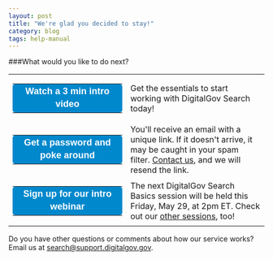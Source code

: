 ```yaml
---
layout: post
title: "We're glad you decided to stay!"
category: blog
tags: help-manual
---
```


###What would you like to do next?

<table cellpadding="10" valign="center">
<tr>
<td>
<table cellpadding="10" style="border-collapse: collapse;mso-table-lspace: 0pt;mso-table-rspace: 0pt;-ms-text-size-adjust: 100%;-webkit-text-size-adjust: 100%;">
	<tbody>
		<tr>
			<td align="center" bgcolor="#0088cc" height="50" style="-webkit-border-radius: 5px;-moz-border-radius: 5px;border-radius: 5px;color: #ffffff;display: block;mso-table-lspace: 0pt;mso-table-rspace: 0pt;-ms-text-size-adjust: 100%;-webkit-text-size-adjust: 100%;" width="200"><a href="http://youtu.be/TnlpuudK_WY" style="font-size: 18px;font-weight: bold;font-family: Helvetica, Arial, sans-serif;text-decoration: none;line-height: 25px;width: 100%;display: inline-block;word-wrap: break-word;-ms-text-size-adjust: 100%;-webkit-text-size-adjust: 100%;color: #0088cc;"><span style="color:#FFFFFF">Watch a 3 min intro video</span></a></td>
		</tr>
	</tbody>
</table>
</td>
<td>Get the essentials to start working with DigitalGov Search today!
</td>
</tr>
<tr>
<td>
<table cellpadding="10" style="border-collapse: collapse;mso-table-lspace: 0pt;mso-table-rspace: 0pt;-ms-text-size-adjust: 100%;-webkit-text-size-adjust: 100%;">
	<tbody>
		<tr>
			<td align="center" bgcolor="#0088cc" height="50" style="-webkit-border-radius: 5px;-moz-border-radius: 5px;border-radius: 5px;color: #ffffff;display: block;mso-table-lspace: 0pt;mso-table-rspace: 0pt;-ms-text-size-adjust: 100%;-webkit-text-size-adjust: 100%;" width="200"><a href="https://search.usa.gov/password_resets/new" style="font-size: 18px;font-weight: bold;font-family: Helvetica, Arial, sans-serif;text-decoration: none;line-height: 25px;width: 100%;display: inline-block;word-wrap: break-word;-ms-text-size-adjust: 100%;-webkit-text-size-adjust: 100%;color: #0088cc;"><span style="color:#FFFFFF">Get a password and poke around</span></a></td>
		</tr>
	</tbody>
</table>
</td>
<td>You'll receive an email with a unique link. If it doesn't arrive, it may be caught in your spam filter. <a href="mailto:search@support.digitalgov.gov">Contact us</a>, and we will resend the link.
</td>
</tr>
<tr>
<td>
<table cellpadding="10" style="border-collapse: collapse;mso-table-lspace: 0pt;mso-table-rspace: 0pt;-ms-text-size-adjust: 100%;-webkit-text-size-adjust: 100%;">
	<tbody>
		<tr>
			<td align="center" bgcolor="#0088cc" height="50" style="-webkit-border-radius: 5px;-moz-border-radius: 5px;border-radius: 5px;color: #ffffff;display: block;mso-table-lspace: 0pt;mso-table-rspace: 0pt;-ms-text-size-adjust: 100%;-webkit-text-size-adjust: 100%;" width="200"><a href="http://www.digitalgov.gov/event/digitalgov-search-basics-workshop-beginner/" style="font-size: 18px;font-weight: bold;font-family: Helvetica, Arial, sans-serif;text-decoration: none;line-height: 25px;width: 100%;display: inline-block;word-wrap: break-word;-ms-text-size-adjust: 100%;-webkit-text-size-adjust: 100%;color: #0088cc;"><span style="color:#FFFFFF">Sign up for our intro webinar</span></a></td>
		</tr>
	</tbody>
</table>
</td>
<td>The next DigitalGov Search Basics session will be held this Friday, May 29, at 2pm ET. Check out our <a href="../manual/training.html">other sessions</a>, too!
</td>
</tr>
</table>


Do you have other questions or comments about how our service works? Email us at <search@support.digitalgov.gov>.